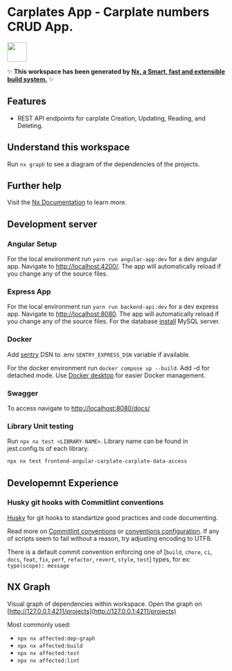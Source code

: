 # Carplates App - Carplate numbers CRUD App.

<a alt="Nx logo" href="https://nx.dev" target="_blank" rel="noreferrer"><img src="https://raw.githubusercontent.com/nrwl/nx/master/images/nx-logo.png" width="45"></a>

✨ **This workspace has been generated by [Nx, a Smart, fast and extensible build system.](https://nx.dev)** ✨

## Features

- REST API endpoints for carplate Creation, Updating, Reading, and Deleting.

## Understand this workspace

Run `nx graph` to see a diagram of the dependencies of the projects.

## Further help

Visit the [Nx Documentation](https://nx.dev) to learn more.

## Development server

### Angular Setup

For the local environment run `yarn run angular-app:dev` for a dev angular app. Navigate to [http://localhost:4200/](http://localhost:4200/). The app will automatically reload if you change any of the source files.

### Express App

For the local environment run `yarn run backend-api:dev` for a dev express app. Navigate to [http://localhost:8080](http://localhost:8080/). The app will automatically reload if you change any of the source files. For the database [install](https://dev.mysql.com/downloads/mysql/) MySQL server.

### Docker

Add [sentry](https://sentry.io/) DSN to .env `SENTRY_EXPRESS_DSN` variable if available.

For the docker environment run `docker compose up --build`. Add -d for detached mode. Use [Docker desktop](https://www.docker.com/products/docker-desktop/) for easier Docker management.

### Swagger

To access navigate to [http://localhost:8080/docs/](http://localhost:8080/docs/)

### Library Unit testing

Run `npx nx test <LIBRARY-NAME>`. Library name can be found in jest.config.ts of each library.

```bash
npx nx test frontend-angular-carplate-carplate-data-access
```

## Developemnt Experience

### Husky git hooks with Commitlint conventions

[Husky](https://typicode.github.io/husky/) for git hooks to standartize good practices and code documenting.

Read more on [Commitlint conventions](https://www.npmjs.com/package/@commitlint/config-conventional) or [conventions configuration](https://commitlint.js.org). If any of scripts seem to fail without a reason, try adjusting encoding to UTF8.

There is a default commit convention enforcing one of [`build`, `chore`, `ci`, `docs`, `feat`, `fix`, `perf`, `refactor`, `revert`, `style`, `test`] types, for ex: `type(scope): message`

## NX Graph

Visual graph of dependencies within workspace. Open the graph on [http://127.0.0.1:4211/projects](http://127.0.0.1:4211/projects)

Most commonly used:

- `npx nx affected:dep-graph`
- `npx nx affected:build`
- `npx nx affected:test`
- `npx nx affected:lint`
